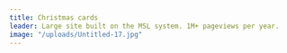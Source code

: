 ```yaml
---
title: Christmas cards
leader: Large site built on the MSL system. 1M+ pageviews per year.
image: "/uploads/Untitled-17.jpg"
---
```


